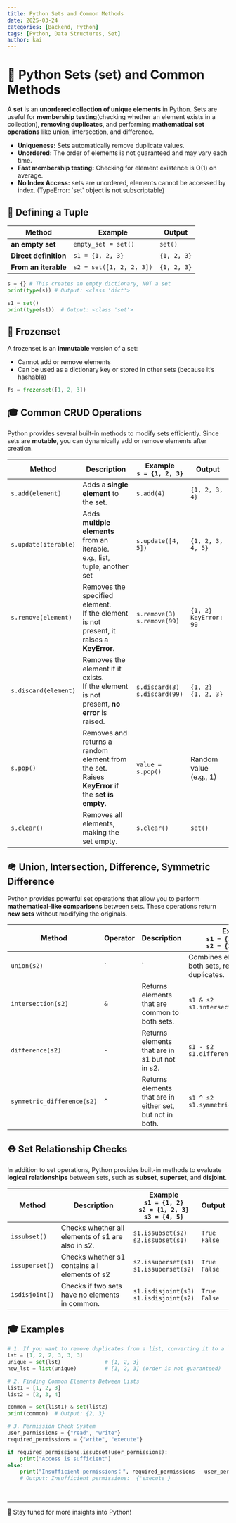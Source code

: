 ```yaml
---
title: Python Sets and Common Methods
date: 2025-03-24
categories: [Backend, Python]
tags: [Python, Data Structures, Set]
author: kai
---
```


# 🚀 Python Sets (set) and Common Methods
A **set** is an **unordered collection of unique elements** in Python. Sets are useful for **membership testing**(checking whether an element exists in a collection), **removing duplicates**, and performing **mathematical set operations** like union, intersection, and difference.

- **Uniqueness:** Sets automatically remove duplicate values.
- **Unordered:** The order of elements is not guaranteed and may vary each time.
- **Fast membership testing:** Checking for element existence is O(1) on average.
- **No Index Access:** sets are unordered, elements cannot be accessed by index. (TypeError: 'set' object is not subscriptable)

## 🎩 Defining a Tuple

| Method | Example | Output |
|--------|---------|--------|
| **an empty set** | `empty_set = set()` | `set()` |
| **Direct definition** | `s1 = {1, 2, 3}` | `{1, 2, 3}` |
| **From an iterable** | `s2 = set([1, 2, 2, 3])` | `{1, 2, 3}` |

```python
s = {} # This creates an empty dictionary, NOT a set
print(type(s)) # Output: <class 'dict'>

s1 = set()
print(type(s1))  # Output: <class 'set'>
```

## 🧢 Frozenset
A frozenset is an **immutable** version of a set:
-  Cannot add or remove elements
-  Can be used as a dictionary key or stored in other sets (because it’s hashable)

```python
fs = frozenset([1, 2, 3])
```

## 🎓 Common CRUD Operations
Python provides several built-in methods to modify sets efficiently. Since sets are **mutable**, you can dynamically add or remove elements after creation.

| Method | Description | Example<br> `s = {1, 2, 3}`| Output |
|--------|-------------|---------|--------|
| `s.add(element)` | Adds a **single element** to the set.| `s.add(4)` | `{1, 2, 3, 4}` |
| `s.update(iterable)` | Adds **multiple elements** from an iterable.<br>e.g., list, tuple, another set | `s.update([4, 5])` | `{1, 2, 3, 4, 5}` |
| `s.remove(element)` | Removes the specified element.<br>If the element is not present, it raises a **KeyError**. | `s.remove(3)`<br>`s.remove(99)` | `{1, 2}`<br>`KeyError: 99` |
| `s.discard(element)` | Removes the element if it exists.<br>If the element is not present, **no error** is raised. | `s.discard(3)`<br>`s.discard(99)` | `{1, 2}`<br>`{1, 2, 3}` |
| `s.pop()` | Removes and returns a random element from the set.<br>Raises **KeyError** if the **set is empty**. | `value = s.pop()` | Random value (e.g., 1) |
| `s.clear()` | Removes all elements, making the set empty. | `s.clear()` | `set()` |


## 🪖 Union, Intersection, Difference, Symmetric Difference
Python provides powerful set operations that allow you to perform **mathematical-like comparisons** between sets. These operations return **new sets** without modifying the originals.

| Method  | Operator    | Description| Example<br>`s1 = {1, 2, 3, 4}`<br>`s2 = {3, 4, 5, 6}` | Output |
|--------|-------------|------------|---------|--------|
|`union(s2)` | `|` | Combines elements from both sets, removing duplicates. | `s1 | s2`<br>`s1.union(s2)` | `{1, 2, 3, 4, 5, 6}` |
|`intersection(s2)` | `&` | Returns elements that are common to both sets. | `s1 & s2`<br>`s1.intersection(s2)` | `{3, 4}` |
|`difference(s2)` | `-` | Returns elements that are in s1 but not in s2. | `s1 - s2`<br>`s1.difference(s2)` | `{1, 2}` |
|`symmetric_difference(s2)` | `^` | Returns elements that are in either set, but not in both. | `s1 ^ s2`<br>`s1.symmetric_difference(s2)` | `{1, 2, 5, 6}` |


## ⛑️ Set Relationship Checks
In addition to set operations, Python provides built-in methods to evaluate **logical relationships** between sets, such as **subset**, **superset**, and **disjoint**.

| Method | Description | Example<br>`s1 = {1, 2}`<br>`s2 = {1, 2, 3}`<br>`s3 = {4, 5}`| Output |
|--------|-------------|---------|--------|
| `issubset()` | Checks whether all elements of s1 are also in s2. | `s1.issubset(s2)`<br>`s2.issubset(s1)`| `True`<br>`False` |
| `issuperset()` | Checks whether s1 contains all elements of s2 | `s2.issuperset(s1)`<br>`s1.issuperset(s2)`| `True`<br>`False` |
| `isdisjoint()` | Checks if two sets have no elements in common. | `s1.isdisjoint(s3)`<br>`s1.isdisjoint(s2)`| `True`<br>`False` |

## 🎓 Examples
```python
# 1. If you want to remove duplicates from a list, converting it to a `set` is the quickest way.
lst = [1, 2, 2, 3, 3, 3]
unique = set(lst)              # {1, 2, 3}
new_lst = list(unique)         # [1, 2, 3] (order is not guaranteed)

# 2. Finding Common Elements Between Lists
list1 = [1, 2, 3]
list2 = [2, 3, 4]

common = set(list1) & set(list2)
print(common)  # Output: {2, 3}

# 3. Permission Check System
user_permissions = {"read", "write"}
required_permissions = {"write", "execute"}

if required_permissions.issubset(user_permissions):
    print("Access is sufficient")
else:
    print("Insufficient permissions：", required_permissions - user_permissions)
    # Output: Insufficient permissions:  {'execute'}
```


<br>



---

🚀 Stay tuned for more insights into Python!